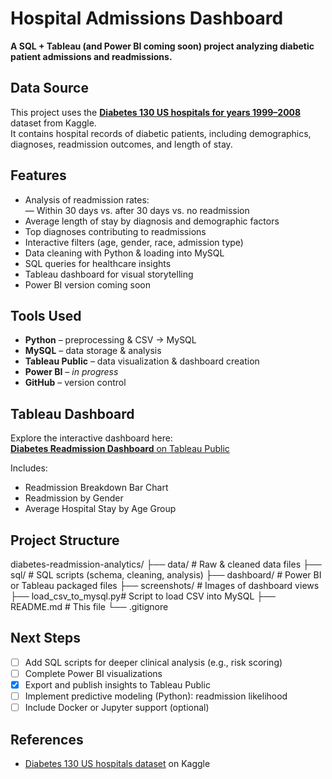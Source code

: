 # Hospital Admissions Dashboard

**A SQL + Tableau (and Power BI coming soon) project analyzing diabetic patient admissions and readmissions.**

## Data Source

This project uses the **[Diabetes 130 US hospitals for years 1999–2008](https://www.kaggle.com/datasets/whenamancodes/diabetes-prediction-dataset)** dataset from Kaggle.  
It contains hospital records of diabetic patients, including demographics, diagnoses, readmission outcomes, and length of stay.

## Features

- Analysis of readmission rates:  
  — Within 30 days vs. after 30 days vs. no readmission  
- Average length of stay by diagnosis and demographic factors  
- Top diagnoses contributing to readmissions  
- Interactive filters (age, gender, race, admission type)
- Data cleaning with Python & loading into MySQL
- SQL queries for healthcare insights
- Tableau dashboard for visual storytelling  
- Power BI version coming soon

## Tools Used

- **Python** – preprocessing & CSV → MySQL
- **MySQL** – data storage & analysis
- **Tableau Public** – data visualization & dashboard creation
- **Power BI** – *in progress*
- **GitHub** – version control

## Tableau Dashboard

Explore the interactive dashboard here:  
[**Diabetes Readmission Dashboard** on Tableau Public](https://public.tableau.com/app/profile/bhavitha.asam6391/viz/DiabetesReadmissionDashboard/Dashboard1)

Includes:
- Readmission Breakdown Bar Chart
- Readmission by Gender
- Average Hospital Stay by Age Group

## Project Structure

diabetes-readmission-analytics/
├── data/ # Raw & cleaned data files
├── sql/ # SQL scripts (schema, cleaning, analysis)
├── dashboard/ # Power BI or Tableau packaged files
├── screenshots/ # Images of dashboard views
├── load_csv_to_mysql.py# Script to load CSV into MySQL
├── README.md # This file
└── .gitignore

## Next Steps

- [ ] Add SQL scripts for deeper clinical analysis (e.g., risk scoring)
- [ ] Complete Power BI visualizations
- [x] Export and publish insights to Tableau Public
- [ ] Implement predictive modeling (Python): readmission likelihood
- [ ] Include Docker or Jupyter support (optional)

## References

- [Diabetes 130 US hospitals dataset](https://www.kaggle.com/datasets/brandao/diabetes) on Kaggle
